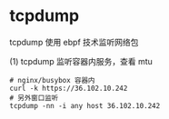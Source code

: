

# tcpdump
tcpdump 使用 ebpf 技术监听网络包

(1) tcpdump 监听容器内服务，查看 mtu
```shell
# nginx/busybox 容器内
curl -k https://36.102.10.242
# 另外窗口监听
tcpdump -nn -i any host 36.102.10.242
```

